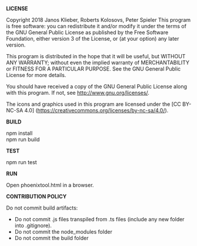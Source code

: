 **LICENSE**

Copyright 2018 Janos Klieber, Roberts Kolosovs, Peter Spieler
This program is free software: you can redistribute it and/or modify
it under the terms of the GNU General Public License as published by
the Free Software Foundation, either version 3 of the License, or
(at your option) any later version.

This program is distributed in the hope that it will be useful,
but WITHOUT ANY WARRANTY; without even the implied warranty of
MERCHANTABILITY or FITNESS FOR A PARTICULAR PURPOSE.  See the
GNU General Public License for more details.

You should have received a copy of the GNU General Public License
along with this program.  If not, see <http://www.gnu.org/licenses/>.

The icons and graphics used in this program are licensed under the
[CC BY-NC-SA 4.0] (https://creativecommons.org/licenses/by-nc-sa/4.0/).

**BUILD**

npm install \
npm run build

**TEST**

npm run test

**RUN**

Open phoenixtool.html in a browser.

**CONTRIBUTION POLICY**

Do not commit build artifacts:
* Do not commit .js files transpiled from .ts files (include any new folder into .gitignore).
* Do not commit the node_modules folder
* Do not commit the build folder
